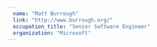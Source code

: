 ```yaml
---
  name: "Matt Burrough"
  link: "http://www.burrough.org/"
  occupation_title: "Senior Software Engineer"
  organization: "Microsoft"
---
```

